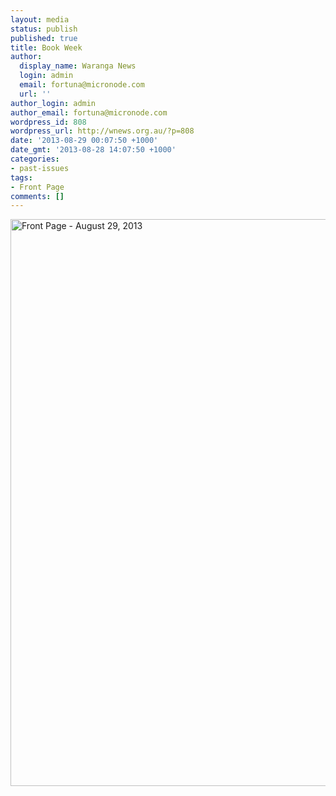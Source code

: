 ```yaml
---
layout: media
status: publish
published: true
title: Book Week
author:
  display_name: Waranga News
  login: admin
  email: fortuna@micronode.com
  url: ''
author_login: admin
author_email: fortuna@micronode.com
wordpress_id: 808
wordpress_url: http://wnews.org.au/?p=808
date: '2013-08-29 00:07:50 +1000'
date_gmt: '2013-08-28 14:07:50 +1000'
categories:
- past-issues
tags:
- Front Page
comments: []
---
```


<a href="{{ site.url }}/images/2013/08/frontpage-20130829.pdf"><img class="alignnone size-full wp-image-804" alt="Front Page - August 29, 2013" src="{{ site.url }}/images/2013/08/frontpage-20130829.png" width="624" height="907" /></a>
